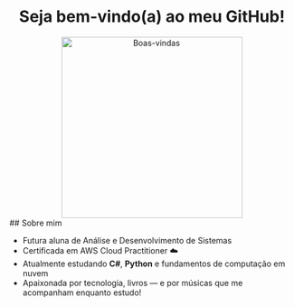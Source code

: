 <div align="center">

#  Seja bem-vindo(a) ao meu GitHub!

<img src="https://i.pinimg.com/originals/72/0c/c4/720cc43d757ee638ad5054a05220fafe.gif" height="320" alt="Boas-vindas" />

</div>
##  Sobre mim

- Futura aluna de Análise e Desenvolvimento de Sistemas  
- Certificada em AWS Cloud Practitioner ☁️    
- Atualmente estudando **C#**, **Python** e fundamentos de computação em nuvem  
- Apaixonada por tecnologia, livros — e por músicas que me acompanham enquanto estudo! 


<!--
**MariaEduardaMoreiraV/MariaEduardaMoreiraV** is a ✨ _special_ ✨ repository because its `README.md` (this file) appears on your GitHub profile.

Here are some ideas to get you started:

- 🔭 I’m currently working on ...
- 🌱 I’m currently learning ...
- 👯 I’m looking to collaborate on ...
- 🤔 I’m looking for help with ...
- 💬 Ask me about ...
- 📫 How to reach me: ...
- 😄 Pronouns: ...
- ⚡ Fun fact: ...
-->

